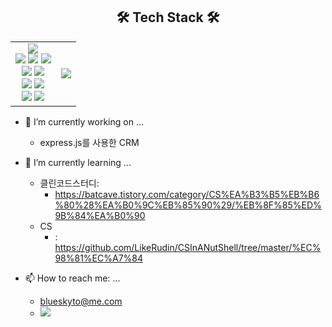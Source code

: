 
<div class="body-2" align="center">
 <h2> 🛠 Tech Stack 🛠 </h2>
 <table>
   <tr>
    <td align="center">
    <div>
      <img src="https://img.shields.io/badge/visual studio code-007ACC?style=for-the-badge&logo=visualstudiocode&logoColor=white"/>
    </div>
    <div>
      <img src="https://img.shields.io/badge/markdown-000000?style=for-the-badge&logo=markdown&logoColor=white"/>
      <img src="https://img.shields.io/badge/html5-E34F26?style=for-the-badge&logo=html5&logoColor=white"/> 
      <img src="https://img.shields.io/badge/css-1572B6?style=for-the-badge&logo=css3&logoColor=white"/>
    </div>
    <div>
      <img src="https://img.shields.io/badge/javascript-F7DF1E?style=for-the-badge&logo=javascript&logoColor=white"/>
      <img src="https://img.shields.io/badge/typescript-ffffff?style=for-the-badge&logo=typescript&logoColor=blue"/>
    </div>
    <div>
      <img src="https://img.shields.io/badge/express-fff?style=for-the-badge&logo=express&logoColor=black"/>
      <img src="https://img.shields.io/badge/mysql-4479A1?style=for-the-badge&logo=mysql&logoColor=white"/>
    </div>
    <div>
      <img src="https://img.shields.io/badge/github-181717?style=for-the-badge&logo=github&logoColor=white"/>
      <img src="https://img.shields.io/badge/git-F05032?style=for-the-badge&logo=git&logoColor=white"/>
    </div>
    </td>
    <td>
     <img src="https://github-readme-stats.vercel.app/api?username=LikeRudin&show_icons=true&theme=radical"/>
    </td>
   </tr>
 </table>
</div>


- 🔭 I’m currently working on ...
    -  express.js를 사용한 CRM
 
- 🌱 I’m currently learning ... 
  -  클린코드스터디:
      -  https://batcave.tistory.com/category/CS%EA%B3%B5%EB%B6%80%28%EA%B0%9C%EB%85%90%29/%EB%8F%85%ED%9B%84%EA%B0%90
  -  CS
      -  : https://github.com/LikeRudin/CSInANutShell/tree/master/%EC%98%81%EC%A7%84

- 📫 How to reach me: ...
    - blueskyto@me.com
    -   <a href="https://www.linkedin.com/in/young-jin-shin-680756279/
  "> <img src="https://img.shields.io/badge/linkedin-007ACC?style=for-the-badge&logo=linkedin&logoColor=white"/></a>

